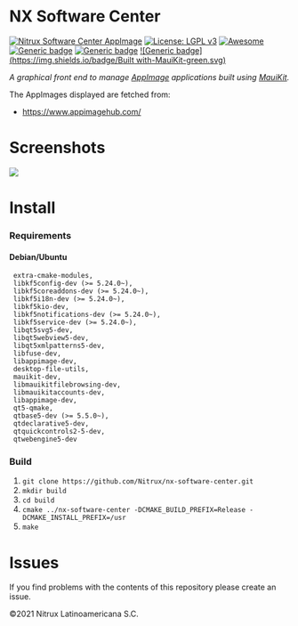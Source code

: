 # NX Software Center 

[![Nitrux Software Center AppImage](https://github.com/Nitrux/nx-software-center/actions/workflows/build-appimage-amd64.yml/badge.svg)](https://github.com/Nitrux/nx-software-center/actions/workflows/build-appimage-amd64.yml) [![License: LGPL v3](https://img.shields.io/badge/License-LGPL%20v3-blue.svg)](https://www.gnu.org/licenses/lgpl-3.0) [![Awesome](https://awesome.re/badge.svg)](https://awesome.re) [![Generic badge](https://img.shields.io/badge/OS-Linux-blue.svg)](https://shields.io/) [![Generic badge](https://img.shields.io/badge/Release-1.0.0-blue.svg)](https://shields.io/) [![Generic badge](https://img.shields.io/badge/Built with-MauiKit-green.svg)](https://shields.io/)


_A graphical front end to manage [AppImage](https://appimage.org/) applications built using [MauiKit](https://mauikit.org/)._

The AppImages displayed are fetched from:
* https://www.appimagehub.com/

# Screenshots
 
![](https://user-images.githubusercontent.com/5911329/99120975-c80ecf00-25c9-11eb-8712-7a7c14d3b928.png)

# Install

### Requirements

#### Debian/Ubuntu

```
 extra-cmake-modules,
 libkf5config-dev (>= 5.24.0~),
 libkf5coreaddons-dev (>= 5.24.0~),
 libkf5i18n-dev (>= 5.24.0~),
 libkf5kio-dev,
 libkf5notifications-dev (>= 5.24.0~),
 libkf5service-dev (>= 5.24.0~),
 libqt5svg5-dev,
 libqt5webview5-dev,
 libqt5xmlpatterns5-dev,
 libfuse-dev,
 libappimage-dev,
 desktop-file-utils,
 mauikit-dev,
 libmauikitfilebrowsing-dev,
 libmauikitaccounts-dev,
 libappimage-dev,
 qt5-qmake,
 qtbase5-dev (>= 5.5.0~),
 qtdeclarative5-dev,
 qtquickcontrols2-5-dev,
 qtwebengine5-dev
```

### Build
 1. `git clone https://github.com/Nitrux/nx-software-center.git` 
 1. `mkdir build`
 1. `cd build`
 1. `cmake ../nx-software-center -DCMAKE_BUILD_PREFIX=Release -DCMAKE_INSTALL_PREFIX=/usr`
 1. `make`

# Issues
If you find problems with the contents of this repository please create an issue.

©2021 Nitrux Latinoamericana S.C.
